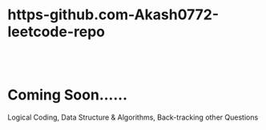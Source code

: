 # https-github.com-Akash0772-leetcode-repo
</br>
</br>
<h1>Coming Soon......</h1>
<p>Logical Coding, Data Structure & Algorithms, Back-tracking other Questions</p>

